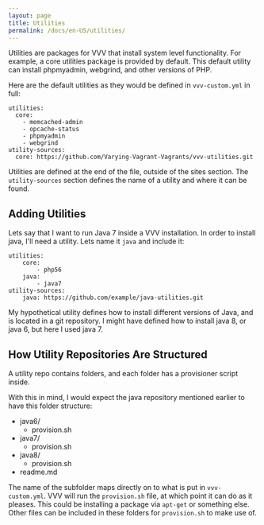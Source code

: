 ```yaml
---
layout: page
title: Utilities
permalink: /docs/en-US/utilities/
---
```


Utilities are packages for VVV that install system level functionality. For example, a core utilities package is provided by default. This default utility can install phpmyadmin, webgrind, and other versions of PHP.

Here are the default utilities as they would be defined in `vvv-custom.yml` in full:

```
utilities:
  core:
    - memcached-admin
    - opcache-status
    - phpmyadmin
    - webgrind
utility-sources:
  core: https://github.com/Varying-Vagrant-Vagrants/vvv-utilities.git
```

Utilities are defined at the end of the file, outside of the sites section. The `utility-sources` section defines the name of a utility and where it can be found.

## Adding Utilities

Lets say that I want to run Java 7 inside a VVV installation. In order to install java, I'll need a utility. Lets name it `java` and include it:

```
utilities:
	core:
		- php56
	java:
		- java7
utility-sources:
	java: https://github.com/example/java-utilities.git
```

My hypothetical utility defines how to install different versions of Java, and is located in a git repository. I might have defined how to install java 8, or java 6, but here I used java 7.

## How Utility Repositories Are Structured

A utility repo contains folders, and each folder has a provisioner script inside.

With this in mind, I would expect the java repository mentioned earlier to have this folder structure:

 - java6/
 	- provision.sh
 - java7/
 	- provision.sh
 - java8/
 	- provision.sh
 - readme.md

The name of the subfolder maps directly on to what is put in `vvv-custom.yml`. VVV will run the `provision.sh` file, at which point it can do as it pleases. This could be installing a package via `apt-get` or something else. Other files can be included in these folders for `provision.sh` to make use of.